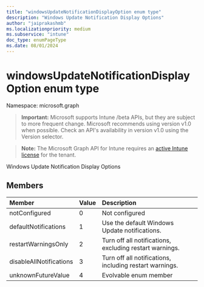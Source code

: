 ```yaml
---
title: "windowsUpdateNotificationDisplayOption enum type"
description: "Windows Update Notification Display Options"
author: "jaiprakashmb"
ms.localizationpriority: medium
ms.subservice: "intune"
doc_type: enumPageType
ms.date: 08/01/2024
---
```


# windowsUpdateNotificationDisplayOption enum type

Namespace: microsoft.graph

> **Important:** Microsoft supports Intune /beta APIs, but they are subject to more frequent change. Microsoft recommends using version v1.0 when possible. Check an API's availability in version v1.0 using the Version selector.

> **Note:** The Microsoft Graph API for Intune requires an [active Intune license](https://go.microsoft.com/fwlink/?linkid=839381) for the tenant.

Windows Update Notification Display Options

## Members
|Member|Value|Description|
|:---|:---|:---|
|notConfigured|0|Not configured|
|defaultNotifications|1|Use the default Windows Update notifications.|
|restartWarningsOnly|2|Turn off all notifications, excluding restart warnings.|
|disableAllNotifications|3|Turn off all notifications, including restart warnings.|
|unknownFutureValue|4|Evolvable enum member|